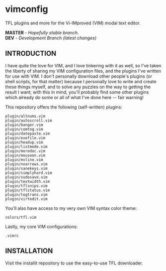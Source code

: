 # vimconfig
TFL plugins and more for the Vi-IMproved (VIM) modal text editor.

**MASTER** - _Hopefully stable branch._\
**DEV** - _Development Branch (latest changes)_

## INTRODUCTION

I have quite the love for VIM, and I love tinkering with it as well, so I've taken the liberty of sharing my VIM configuration files, and the plugins I've written for use with VIM. I don't personally download other people's plugins (or shell scripts, for that matter) because I personally love to write and create these things myself, and to solve any puzzles on the way to getting the result I want; with this in mind, you'll probably find some other plugins which already do some or all of what I've done here -- fair warning!

This repository offers the following (self-written) plugins:

```
plugin/altnums.vim
plugin/autoscroll.vim
plugin/banger.vim
plugin/comtog.vim
plugin/datepaste.vim
plugin/exefile.vim
plugin/headup.vim
plugin/listmode.vim
plugin/moredoc.vim
plugin/mouseon.vim
plugin/mvline.vim
plugin/noarrows.vim
plugin/sanekeys.vim
plugin/simplyhard.vim
plugin/sudosave.vim
plugin/textwidth.vim
plugin/tflsnips.vim
plugin/tflstatus.vim
plugin/togtrans.vim
plugin/virtedit.vim
```

You'll also have access to my very own VIM syntax color theme:

```
colors/tfl.vim
```

Lastly, my core VIM configurations:

```
.vimrc
```

## INSTALLATION

Visit the installit repository to use the easy-to-use TFL downloader.

